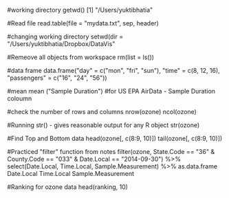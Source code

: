 #working directory
getwd()
[1] "/Users/yuktibhatia"

#Read file
read.table(file = "mydata.txt", sep, header)

#changing working directory
setwd(dir = "/Users/yuktibhatia/Dropbox/DataVis"
      
#Remeove all objects from workspace
rm(list = ls())

#data frame
data.frame("day" = c("mon", "fri", "sun"),
           "time" = c(8, 12, 16),
           "passengers" = c("16", "24", "56"))

#mean
mean ("Sample Duration")
#for US EPA AirData - Sample Duration coloumn

#check the number of rows and columns
nrow(ozone)
ncol(ozone)

#Running str() - gives reasonable output for any R object
str(ozone)

#Find Top and Bottom data
head(ozone[, c(8:9, 10)])
tail(ozone[, c(8:9, 10)])

#Practiced "filter" function from notes
filter(ozone, State.Code == "36" 
             & County.Code == "033" 
              & Date.Local == "2014-09-30") %>%
            select(Date.Local, Time.Local, 
            Sample.Measurement) %>% 
            as.data.frame
Date.Local Time.Local Sample.Measurement

#Ranking for ozone data
head(ranking, 10)



